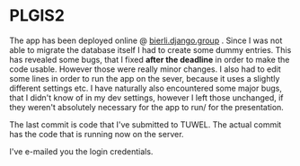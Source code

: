 # PLGIS2

The app has been deployed online @ [bierli.django.group](bierli.django.group) . Since I was not able to migrate the
database itself I had to create some dummy entries. This has revealed some bugs, that I fixed **after the deadline** in
order to make the code usable. However those were really minor changes. I also had to edit some lines in order to run
the app on the sever, because it uses a slightly different settings etc. I have naturally also encountered some major
bugs, that I didn't know of in my dev settings, however I left those unchanged, if they weren't absolutely necessary for
the app to run/ for the presentation.

The last commit is code that I've submitted to TUWEL. The actual commit has the code that is running now on the server.

I've e-mailed you the login credentials.